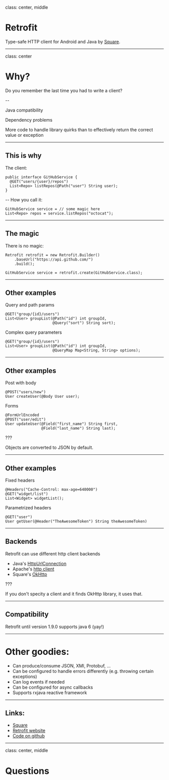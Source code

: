 class: center, middle

# Retrofit

Type-safe HTTP client for Android and Java by [Square](https://squareup.com/).

---

class: center

# Why?

Do you remember the last time you had to write a client?

--

 Java compatibility

 Dependency problems

 More code to handle library quirks than to effectively return the correct value or exception


---

## This is why

The client:

```
public interface GitHubService {
  @GET("users/{user}/repos")
  List<Repo> listRepos(@Path("user") String user);
}
```
--
How you call it:

```
GitHubService service = // some magic here
List<Repo> repos = service.listRepos("octocat");
```

---

## The magic

There is no magic:

```
Retrofit retrofit = new Retrofit.Builder()
    .baseUrl("https://api.github.com/")
    .build();

GitHubService service = retrofit.create(GitHubService.class);
```

---

## Other examples
Query and path params

```
@GET("group/{id}/users")
List<User> groupList(@Path("id") int groupId,
                     @Query("sort") String sort);
```

Complex query parameters
```
@GET("group/{id}/users")
List<User> groupList(@Path("id") int groupId,
                     @QueryMap Map<String, String> options);
```

---

## Other examples

Post with body
```
@POST("users/new")
User createUser(@Body User user);
```

Forms
```
@FormUrlEncoded
@POST("user/edit")
User updateUser(@Field("first_name") String first,
                @Field("last_name") String last);
```

???

Objects are converted to JSON by default.

---

## Other examples

Fixed headers
```
@Headers("Cache-Control: max-age=640000")
@GET("widget/list")
List<Widget> widgetList();
```

Parametrized headers
```
@GET("user")
User getUser(@Header("TheAwesomeToken") String theAwesomeToken)
```

---

## Backends

Retrofit can use different http client backends

* Java's [HttpUrlConnection](https://docs.oracle.com/javase/6/docs/api/java/net/HttpURLConnection.html)
* Apache's [http client](https://hc.apache.org/)
* Square's [OkHttp](http://square.github.io/okhttp/)

???

If you don't specity a client and it finds OkHttp library, it uses that.

---

## Compatibility
Retrofit until version 1.9.0 supports java 6 (yay!)

---

# Other goodies:


* Can produce/consume JSON, XMl, Protobuf, ...
* Can be configured to handle errors differently (e.g. throwing certain exceptions)
* Can log events if needed
* Can be configured for async callbacks
* Supports rxjava reactive framework

---

## Links:

* [Square](https://squareup.com/)
* [Retrofit website](https://square.github.io/retrofit/)
* [Code on github](https://github.com/square/retrofit)

---

class: center, middle

# Questions
